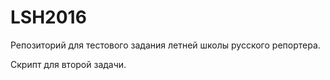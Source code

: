 # LSH2016
Репозиторий для тестового задания летней школы русского репортера.

Скрипт для второй задачи.
